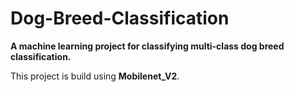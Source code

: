 # Dog-Breed-Classification
**A machine learning project for classifying multi-class dog breed classification.**

This project is build using **Mobilenet_V2**.
